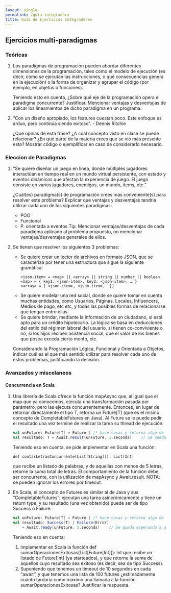 ```yaml
---
layout: single
permalink: /guia-integradora
title: Guía de Ejercicios Integradores
---
```


## Ejercicios multi-paradigmas

### Teóricas

1. 	Los paradigmas de programación pueden abordar diferentes dimensiones de la programación, tales como el modelo de ejecución (es decir, cómo se ejecutan las instrucciones, o qué consecuencias genera en la ejecución) o la forma de organizar y agrupar el código (por ejemplo, en objetos o funciones).

	Teniendo esto en cuenta, ¿Sobre qué eje de la programación opera el paradigma concurrente? Justificar. Mencionar ventajas y desventajas de aplicar los lineamientos de dicho paradigma en un programa.

2. 	“Con un diseño apropiado, los features cuestan poco. Este enfoque es arduo, pero continúa siendo exitoso”. - Dennis Ritchie

	¿Qué opinas de esta frase? ¿A cuál concepto visto en clase se puede relacionar? ¿En qué parte de la materia crees que se vió más presente esto? Mostrar código o ejemplificar en caso de considerarlo necesario.


### Eleccion de Paradigmas

1. 	“Se quiere diseñar un juego en línea, donde múltiples jugadores interactúan en tiempo real en un mundo virtual persistente, con estado y eventos dinámicos que afectan la experiencia de juego. El juego consiste en varios jugadores, enemigos, un mundo, items, etc.”

	¿Cuál(es) paradigma(s) de programación crees más conveniente(s) para resolver este problema? Explicar que ventajas y desventajas tendria utilizar cada uno de los siguientes paradigmas:
	- POO
	- Funcional
	- P. orientada a eventos
	Tip: Mencionar ventajas/desventajas de cada paradigma aplicado al problema propuesto, no mencionar ventajas/desventajas generales de ellos.

2. 	Se tienen que resolver los siguientes 3 problemas:
    - Se quiere crear un lector de archivos en formato JSON, que se caracteriza por tener una estructura que sigue la siguiente gramática:
		```
		<json-item> = <map> || <array> || string || number || boolean
		<map> = { key1: <json-item>, key2: <json-item>, … }
		<array> = [ <json-item>, <json-item>,  }]
		```
	- Se quiere modelar una red social, donde se quiere tomar en cuenta muchas entidades, como Usuarios, Páginas, Locales, Influencers, Medios de pago, etc etc, y todas las posibles formas de relacionarse que tengan entre ellas.
	- Se quiere brindar, mediante la información de un ciudadano, si está apto para un crédito hipotecario. La lógica se basa en deducciones del estilo del régimen laboral del usuario, si tienen co-conviviente o no, si los hijos reciben asistencia social, que el valor de los bienes que posea exceda cierto monto, etc.

	Considerando la Programación Lógica, Funcional y Orientada a Objetos, indicar cuál es el que más sentido utilizar para resolver cada uno de estos problemas, justificando la decisión.



### Avanzados y miscelaneos 

####  Concurrencia en Scala

1. 	Una librería de Scala ofrece la función mapAsync que, al igual que el map que ya conocemos, ejecuta una transformación pasada por parámetro, pero las ejecuta concurrentemente. Entonces, en lugar de retornar directamente el tipo T, retorna un Future[T] (que es el mismo concepto de CompletableFutures en Java). Al Future se le puede pedir el resultado una vez termine de realizar la tarea su thread de ejecución:
	```scala
	val unFuture: Future[T] = Future { /* hace cosas y retorna algo de tipo T */ }
	val resultado: T = Await.result(unFuture, 1.seconds)    // Se queda esperando a que termine,con un timeout de 1s; si pasa ese tiempo lanza una Exception
	```
	Teniendo eso en cuenta, se pide implementar en Scala una función:

		def contarLetrasConcurrente(List[String]]): List[Int]

	que recibe un listado de palabras, y de aquellas con menos de 5 letras, retorne la suma total de letras. El comportamiento de la función debe ser concurrente, con la utilización de mapAsync y Await.result.
	NOTA: se pueden ignorar los errores por timeout.

2. 	En Scala, el concepto de Futures es similar al de Java y sus “CompletableFutures”: ejecutan una tarea asincrónicamente y tiene un return type, y su resultado (una vez obtenido) puede ser de tipo Success o Failure:
	```scala
	val unFuture: Future[T] = Future { /* hace cosas y retorna algo de tipo T */ }
	val resultado: Success(T) | Failure(Error) 
		= Await.ready(unFuture, 5.seconds)    // Se queda esperando a que termine, con un timeout de 5s; si pasa ese tiempo sin completar resulta en un Failure
	```

	Teniendo eso en cuenta:

    1. Implementar en Scala la función def sumarOperacionesExitosas(List[Future[Int]]): Int que recibe un listado de Future[Int] (ya starteados), y que retorne la suma de aquellos cuyo resultado sea exitoso (es decir, sea de tipo Success). 
    2. Suponiendo que tenemos un timeout de 10 segundos en cada “await”, y que tenemos una lista de 100 futures ¿estimadamente cuánto tardaría como máximo una llamada a la función sumarOperacionesExitosas? Justificar la respuesta.
